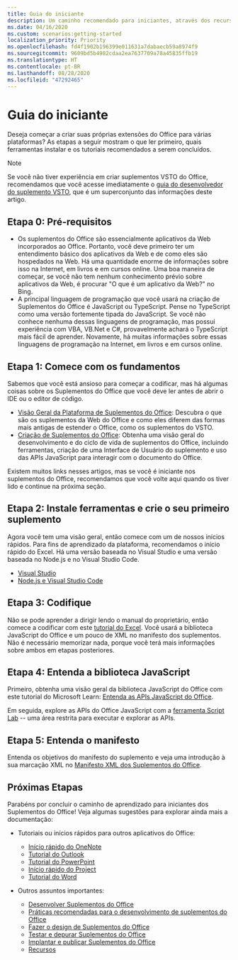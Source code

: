 ```yaml
---
title: Guia do iniciante
description: Um caminho recomendado para iniciantes, através dos recursos de aprendizado dos Suplementos do Office.
ms.date: 04/16/2020
ms.custom: scenarios:getting-started
localization_priority: Priority
ms.openlocfilehash: fd4f1902b196399e011631a7dabaecb59a8974f9
ms.sourcegitcommit: 9609bd5b4982cdaa2ea7637709a78a45835ffb19
ms.translationtype: HT
ms.contentlocale: pt-BR
ms.lasthandoff: 08/28/2020
ms.locfileid: "47292465"
---
```

# <a name="beginners-guide"></a>Guia do iniciante

Deseja começar a criar suas próprias extensões do Office para várias plataformas? As etapas a seguir mostram o que ler primeiro, quais ferramentas instalar e os tutoriais recomendados a serem concluídos.

> [!NOTE]
> Se você não tiver experiência em criar suplementos VSTO do Office, recomendamos que você acesse imediatamente o [guia do desenvolvedor do suplemento VSTO](learning-path-transition.md), que é um superconjunto das informações deste artigo.

## <a name="step-0-prerequisites"></a>Etapa 0: Pré-requisitos

- Os suplementos do Office são essencialmente aplicativos da Web incorporados ao Office. Portanto, você deve primeiro ter um entendimento básico dos aplicativos da Web e de como eles são hospedados na Web. Há uma quantidade enorme de informações sobre isso na Internet, em livros e em cursos online. Uma boa maneira de começar, se você não tem nenhum conhecimento prévio sobre aplicativos da Web, é procurar "O que é um aplicativo da Web?" no Bing.
- A principal linguagem de programação que você usará na criação de Suplementos do Office é JavaScript ou TypeScript. Pense no TypeScript como uma versão fortemente tipada do JavaScript. Se você não conhece nenhuma dessas linguagens de programação, mas possui experiência com VBA, VB.Net e C#, provavelmente achará o TypeScript mais fácil de aprender. Novamente, há muitas informações sobre essas linguagens de programação na Internet, em livros e em cursos online.

## <a name="step-1-begin-with-fundamentals"></a>Etapa 1: Comece com os fundamentos

Sabemos que você está ansioso para começar a codificar, mas há algumas coisas sobre os Suplementos do Office que você deve ler antes de abrir o IDE ou o editor de código.

- [Visão Geral da Plataforma de Suplementos do Office](office-add-ins.md): Descubra o que são os suplementos da Web do Office e como eles diferem das formas mais antigas de estender o Office, como os suplementos do VSTO.
- [Criação de Suplementos do Office](office-add-ins-fundamentals.md): Obtenha uma visão geral do desenvolvimento e do ciclo de vida de suplementos do Office, incluindo ferramentas, criação de uma Interface de Usuário do suplemento e uso das APIs JavaScript para interagir com o documento do Office.

Existem muitos links nesses artigos, mas se você é iniciante nos suplementos do Office, recomendamos que você volte aqui quando os tiver lido e continue na próxima seção.

## <a name="step-2-install-tools-and-create-your-first-add-in"></a>Etapa 2: Instale ferramentas e crie o seu primeiro suplemento

Agora você tem uma visão geral, então comece com um de nossos inícios rápidos. Para fins de aprendizado da plataforma, recomendamos o início rápido do Excel. Há uma versão baseada no Visual Studio e uma versão baseada no Node.js e no Visual Studio Code.

- [Visual Studio](../quickstarts/excel-quickstart-jquery.md?tabs=visualstudio)
- [Node.js e Visual Studio Code](../quickstarts/excel-quickstart-jquery.md?tabs=yeomangenerator)

## <a name="step-3-code"></a>Etapa 3: Codifique

Não se pode aprender a dirigir lendo o manual do proprietário, então comece a codificar com este [tutorial do Excel](../tutorials/excel-tutorial.md). Você usará a biblioteca JavaScript do Office e um pouco de XML no manifesto dos suplementos. Não é necessário memorizar nada, porque você terá mais informações sobre ambos em etapas posteriores.

## <a name="step-4-understand-the-javascript-library"></a>Etapa 4: Entenda a biblioteca JavaScript

Primeiro, obtenha uma visão geral da biblioteca JavaScript do Office com este tutorial do Microsoft Learn: [Entenda as APIs JavaScript do Office](https://docs.microsoft.com/learn/modules/understand-office-javascript-apis/index).

Em seguida, explore as APIs do Office JavaScript com a [ferramenta Script Lab](explore-with-script-lab.md) -- uma área restrita para executar e explorar as APIs.

## <a name="step-5-understand-the-manifest"></a>Etapa 5: Entenda o manifesto

Entenda os objetivos do manifesto do suplemento e veja uma introdução à sua marcação XML no [Manifesto XML dos Suplementos do Office](../develop/add-in-manifests.md).

## <a name="next-steps"></a>Próximas Etapas

Parabéns por concluir o caminho de aprendizado para iniciantes dos Suplementos do Office! Veja algumas sugestões para explorar ainda mais a documentação:

- Tutoriais ou inícios rápidos para outros aplicativos do Office:

  - [Início rápido do OneNote](../quickstarts/onenote-quickstart.md)
  - [Tutorial do Outlook](/outlook/add-ins/addin-tutorial)
  - [Tutorial do PowerPoint](../tutorials/powerpoint-tutorial.md)
  - [Início rápido do Project](../quickstarts/project-quickstart.md)
  - [Tutorial do Word](../tutorials/word-tutorial.md)

- Outros assuntos importantes:

  - [Desenvolver Suplementos do Office ](../develop/develop-overview.md)
  - [Práticas recomendadas para o desenvolvimento de suplementos do Office](../concepts/add-in-development-best-practices.md)
  - [Fazer o design de Suplementos do Office](../design/add-in-design.md)
  - [Testar e depurar Suplementos do Office](../testing/test-debug-office-add-ins.md)
  - [Implantar e publicar Suplementos do Office](../publish/publish.md)
  - [Recursos](../resources/resources-links-help.md)
